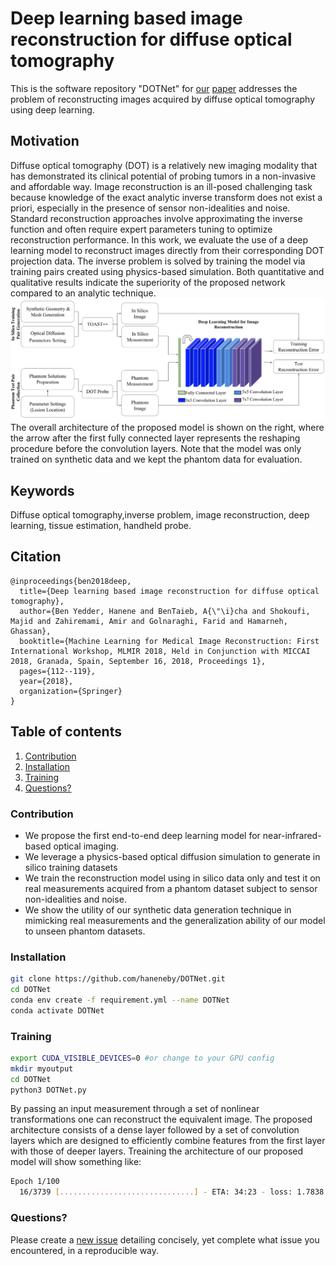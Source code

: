 # Deep learning based image reconstruction for diffuse optical tomography
This is the software repository "DOTNet" for [our](https://link.springer.com/chapter/10.1007/978-3-030-00129-2_13) [paper](#cite) addresses the problem of reconstructing images acquired by diffuse optical tomography using deep learning.

## Motivation
Diffuse optical tomography (DOT) is a relatively new imaging modality that has demonstrated its clinical potential of probing tumors in a non-invasive and affordable way. 
Image reconstruction is an ill-posed challenging task because knowledge of the exact analytic inverse transform does not exist a priori, especially in the presence of sensor non-idealities and noise. 
Standard reconstruction approaches involve approximating the inverse function and often require expert parameters tuning to optimize reconstruction performance. 
In this work, we evaluate the use of a deep learning model to reconstruct images directly from their corresponding DOT projection data. 
The inverse problem is solved by training the model via training pairs created using physics-based simulation. 
Both quantitative and qualitative results indicate the superiority of the proposed network compared to an analytic technique.
![Architecture](newFig2.png)
The overall architecture of the proposed model is shown on the right, where the arrow after the first fully connected layer represents the reshaping procedure before the convolution layers. Note that the model was only trained on synthetic data and we kept the phantom data for evaluation.

## Keywords
Diffuse optical tomography,inverse problem, image reconstruction, deep learning, tissue estimation, handheld probe.

## Citation
<a name="Cite"></a>
```bibtext
@inproceedings{ben2018deep,
  title={Deep learning based image reconstruction for diffuse optical tomography},
  author={Ben Yedder, Hanene and BenTaieb, A{\"\i}cha and Shokoufi, Majid and Zahiremami, Amir and Golnaraghi, Farid and Hamarneh, Ghassan},
  booktitle={Machine Learning for Medical Image Reconstruction: First International Workshop, MLMIR 2018, Held in Conjunction with MICCAI 2018, Granada, Spain, September 16, 2018, Proceedings 1},
  pages={112--119},
  year={2018},
  organization={Springer}
}
```
## Table of contents
1. [Contribution](#contribution)
2. [Installation](#install)
3. [Training](#Training)
5. [Questions?](#faq)

### Contribution
<a name="contribution"></a>
- We propose the first end-to-end deep learning model for near-infrared-based optical imaging.
- We leverage a physics-based optical diffusion simulation to generate in silico training datasets 
- We train the reconstruction model using in silico data only and test it on real measurements acquired from a phantom dataset subject to sensor non-idealities and noise.
- We show the utility of our synthetic data generation technique in mimicking real measurements and the generalization ability of our model to unseen phantom datasets. 
### Installation
<a name="install"></a>

```bash
git clone https://github.com/haneneby/DOTNet.git  
cd DOTNet
conda env create -f requirement.yml --name DOTNet
conda activate DOTNet
```

### Training

<a name="Training"></a>
```bash
export CUDA_VISIBLE_DEVICES=0 #or change to your GPU config
mkdir myoutput
cd DOTNet
python3 DOTNet.py      

```
By passing an input measurement through a set of nonlinear transformations one can reconstruct the equivalent image.
The proposed architecture consists of a dense layer followed by a set of convolution layers which are designed to efficiently combine features from the first layer with those of deeper layers.
Treaining the architecture of our proposed model will show something like:

```bash
Epoch 1/100
  16/3739 [..............................] - ETA: 34:23 - loss: 1.7838
```

### Questions?
<a name="faq"></a>
Please create a [new issue](https://github.com/haneneby/LADOTNet/issues/new/choose) detailing concisely, yet complete what issue you encountered, in a reproducible way.

